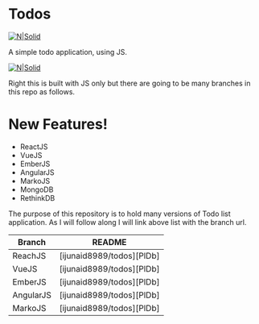 # Todos

[![N|Solid](https://avatars0.githubusercontent.com/u/13561999?s=60&v=4)](https://github.com/ijunaid8989)

A simple todo application, using JS.

[![N|Solid](https://i.imgur.com/7GeJgVF.png)](https://github.com/ijunaid8989)

Right this is built with JS only but there are going to be many branches in this repo as follows.

# New Features!

  - ReactJS
  - VueJS
  - EmberJS
  - AngularJS
  - MarkoJS
  - MongoDB
  - RethinkDB


The purpose of this repository is to hold many versions of Todo list application. As I will follow along I will link above list with the branch url.

| Branch | README |
| ------ | ------ |
| ReachJS | [ijunaid8989/todos][PlDb] |
| VueJS | [ijunaid8989/todos][PlDb] |
| EmberJS | [ijunaid8989/todos][PlDb] |
| AngularJS | [ijunaid8989/todos][PlDb] |
| MarkoJS | [ijunaid8989/todos][PlDb] |

